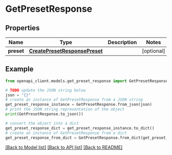 # GetPresetResponse


## Properties

Name | Type | Description | Notes
------------ | ------------- | ------------- | -------------
**preset** | [**CreatePresetResponsePreset**](CreatePresetResponsePreset.md) |  | [optional] 

## Example

```python
from openapi_client.models.get_preset_response import GetPresetResponse

# TODO update the JSON string below
json = "{}"
# create an instance of GetPresetResponse from a JSON string
get_preset_response_instance = GetPresetResponse.from_json(json)
# print the JSON string representation of the object
print(GetPresetResponse.to_json())

# convert the object into a dict
get_preset_response_dict = get_preset_response_instance.to_dict()
# create an instance of GetPresetResponse from a dict
get_preset_response_from_dict = GetPresetResponse.from_dict(get_preset_response_dict)
```
[[Back to Model list]](../README.md#documentation-for-models) [[Back to API list]](../README.md#documentation-for-api-endpoints) [[Back to README]](../README.md)


